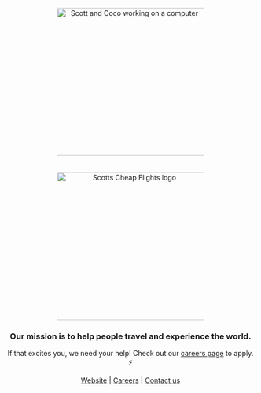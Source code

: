 <p align="center">
  <a href="https://scottscheapflights.com">
    <img width="300" alt="Scott and Coco working on a computer" src="https://user-images.githubusercontent.com/386447/137226226-b9bf333d-9c6b-49a9-adf4-8048f1696827.png"><br /><br /><br />
<img width="300" alt="Scotts Cheap Flights logo" src="https://user-images.githubusercontent.com/386447/137226242-46d69bf5-ac73-4eee-b6bd-9e35f2a5e66d.png">


  </a>
</p>
<h3 align="center">Our mission is to help people travel and experience the world.</h3>
<p align="center">If that excites you, we need your help! Check out our <a href="https://scottscheapflights.com/careers">careers page</a> to apply. ⚡</p>

<p align="center">
  <a href="https://scottscheapflights.com">Website</a>
|
  <a href="https://scottscheapflights.com/careers">Careers</a>
|
  <a href="https://scottscheapflights.com/contact">Contact us</a>
</p>
